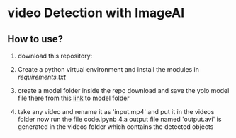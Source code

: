 # video Detection with ImageAI


## How to use?
1. download this repository:

2. Create a python virtual environment and install the modules in _requirements.txt_

3.  create a model folder inside the repo download and save the yolo model file there from this [link](https://github.com/OlafenwaMoses/ImageAI/releases/download/1.0/yolo.h5) to model folder

3. take any video and rename it as 'input.mp4' and put it in the videos folder
now run the file code.ipynb
4.a output file named 'output.avi' is generated in the videos folder which contains the detected objects


